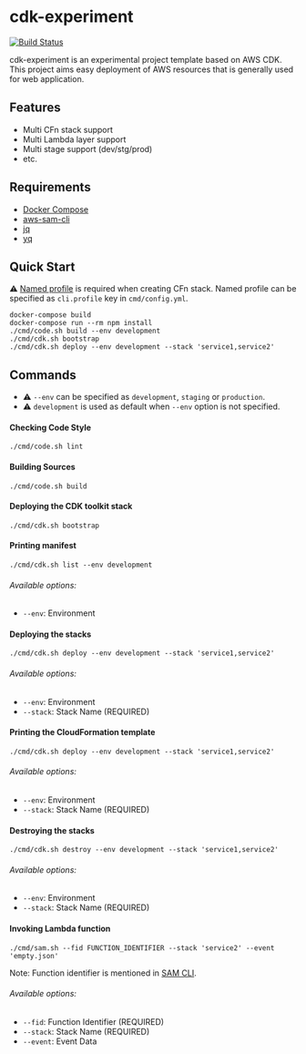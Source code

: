 # cdk-experiment
[![Build Status](https://travis-ci.org/42milez/cdk-experiment.svg?branch=master)](https://travis-ci.org/42milez/cdk-experiment)

cdk-experiment is an experimental project template based on AWS CDK. This project aims easy deployment of AWS resources that is generally used for web application.

## Features
- Multi CFn stack support
- Multi Lambda layer support
- Multi stage support (dev/stg/prod)
- etc.

## Requirements
- [Docker Compose](https://docs.docker.com/compose/install/)
- [aws-sam-cli](https://github.com/aws/aws-sam-cli)
- [jq](https://github.com/stedolan/jq)
- [yq](https://github.com/mikefarah/yq)

## Quick Start
⚠️ [Named profile](https://docs.aws.amazon.com/cli/latest/userguide/cli-configure-profiles.html) is required when creating CFn stack. Named profile can be specified as `cli.profile` key in `cmd/config.yml`.

```
docker-compose build
docker-compose run --rm npm install
./cmd/code.sh build --env development
./cmd/cdk.sh bootstrap
./cmd/cdk.sh deploy --env development --stack 'service1,service2'
```

## Commands
- ⚠️ `--env` can be specified as `development`, `staging` or `production`.
- ⚠️ `development` is used as default when `--env` option is not specified.

#### Checking Code Style
```
./cmd/code.sh lint
```

#### Building Sources
```
./cmd/code.sh build
```

#### Deploying the CDK toolkit stack
```
./cmd/cdk.sh bootstrap
```

#### Printing manifest
```
./cmd/cdk.sh list --env development
```
###### Available options:
- `--env`: Environment

#### Deploying the stacks
```
./cmd/cdk.sh deploy --env development --stack 'service1,service2'
```
###### Available options:
- `--env`: Environment
- `--stack`: Stack Name (REQUIRED)

#### Printing the CloudFormation template
```
./cmd/cdk.sh deploy --env development --stack 'service1,service2'
```
###### Available options:
- `--env`: Environment
- `--stack`: Stack Name (REQUIRED)

#### Destroying the stacks
```
./cmd/cdk.sh destroy --env development --stack 'service1,service2'
```
###### Available options:
- `--env`: Environment
- `--stack`: Stack Name (REQUIRED)

#### Invoking Lambda function
```
./cmd/sam.sh --fid FUNCTION_IDENTIFIER --stack 'service2' --event 'empty.json'
```

Note: Function identifier is mentioned in [SAM CLI](https://docs.aws.amazon.com/cdk/latest/guide/sam.html).

###### Available options:
- `--fid`: Function Identifier (REQUIRED)
- `--stack`: Stack Name (REQUIRED)
- `--event`: Event Data
